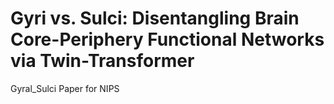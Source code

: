 # Gyri vs. Sulci: Disentangling Brain Core-Periphery Functional Networks via Twin-Transformer
Gyral_Sulci Paper for NIPS
